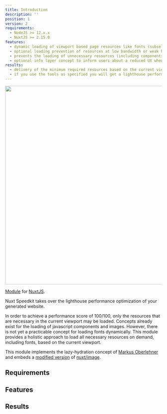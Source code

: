 ```yaml
---
title: Introduction
description: ''
position: 1
version: 2
requirements:
  - NodeJS >= 12.x.x
  - NuxtJS >= 2.15.0
features:
  - dynamic loading of viewport based page resources like fonts (subselectors, media queries), components, pictures
  - optional loading prevention of resources at low bandwidth or weak hardware
  - prevents the loading of unnecessary resources (including components) that are outside the current viewport.
  - optional info layer concept to inform users about a reduced UX when bandwidth or hardware is compromised.
results:
  - delivery of the minimum required resources based on the current viewport
  - if you use the tools as specified you will get a lighthouse performance score of 100/100
---
```


<!-- <img src="/preview.png" class="light-img" width="1280" height="640" alt=""/>
<img src="/preview-dark.png" class="dark-img" width="1280" height="640" alt=""/> -->
<img src="/intro-light.png" width="1280" height="640" alt=""/>

[Module]() for [NuxtJS](https://nuxtjs.org).

Nuxt Speedkit takes over the lighthouse performance optimization of your generated website.

In order to achieve a performance score of 100/100, only the resources that are necessary in the current viewport may be loaded. Concepts already exist for the loading of javascript components and images.
However, there is not yet a practicable concept for loading fonts dynamically. This module provides a holistic approach to load all necessary resources on demand, including fonts, based on the current viewport.

This module implements the lazy-hydration concept of [Markus Oberlehner](https://github.com/maoberlehner/vue-lazy-hydration) and embeds a [modified version](https://github.com/StephanGerbeth/image) of [nuxt/image](https://github.com/nuxt/image).

## Requirements

<list type="info" :items="requirements"></list>
## Features

<list type="success" :items="features"></list>

## Results

<list type="success" :items="results"></list>
